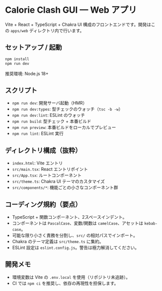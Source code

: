 # Calorie Clash GUI — Web アプリ

Vite + React + TypeScript + Chakra UI 構成のフロントエンドです。開発はこの `apps/web` ディレクトリ内で行います。

## セットアップ / 起動

```bash
npm install
npm run dev
```

推奨環境: Node.js 18+

## スクリプト

- `npm run dev`: 開発サーバ起動（HMR）
- `npm run dev:types`: 型チェックのウォッチ（`tsc -b -w`）
- `npm run dev:lint`: ESLint のウォッチ
- `npm run build`: 型チェック + 本番ビルド
- `npm run preview`: 本番ビルドをローカルでプレビュー
- `npm run lint`: ESLint 実行

## ディレクトリ構成（抜粋）

- `index.html`: Vite エントリ
- `src/main.tsx`: React エントリポイント
- `src/App.tsx`: ルートコンポーネント
- `src/theme.ts`: Chakra UI テーマのカスタマイズ
- `src/components/*`: 機能ごとの小さなコンポーネント群

## コーディング規約（要点）

- TypeScript + 関数コンポーネント、2スペースインデント。
- コンポーネントは `PascalCase`、変数/関数は `camelCase`、アセットは `kebab-case`。
- 可能な限り小さく責務を分割し、`src/` の相対パスでインポート。
- Chakra のテーマ定義は `src/theme.ts` に集約。
- ESLint 設定は `eslint.config.js`。警告は極力解消してください。

## 開発メモ

- 環境変数は Vite の `.env.local` を使用（リポジトリ未追跡）。
- CI では `npm ci` を推奨し、依存の再現性を担保します。
